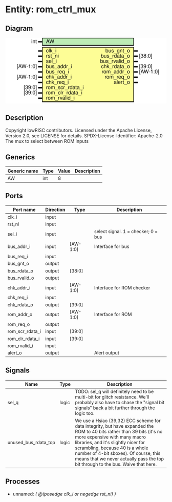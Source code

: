 # Entity: rom_ctrl_mux
## Diagram
![Diagram](rom_ctrl_mux.svg "Diagram")
## Description
Copyright lowRISC contributors.
 Licensed under the Apache License, Version 2.0, see LICENSE for details.
 SPDX-License-Identifier: Apache-2.0
 The mux to select between ROM inputs
 
## Generics
| Generic name | Type | Value | Description |
| ------------ | ---- | ----- | ----------- |
| AW           | int  | 8     |             |
## Ports
| Port name       | Direction | Type     | Description                         |
| --------------- | --------- | -------- | ----------------------------------- |
| clk_i           | input     |          |                                     |
| rst_ni          | input     |          |                                     |
| sel_i           | input     |          | select signal. 1 = checker; 0 = bus |
| bus_addr_i      | input     | [AW-1:0] | Interface for bus                   |
| bus_req_i       | input     |          |                                     |
| bus_gnt_o       | output    |          |                                     |
| bus_rdata_o     | output    | [38:0]   |                                     |
| bus_rvalid_o    | output    |          |                                     |
| chk_addr_i      | input     | [AW-1:0] | Interface for ROM checker           |
| chk_req_i       | input     |          |                                     |
| chk_rdata_o     | output    | [39:0]   |                                     |
| rom_addr_o      | output    | [AW-1:0] | Interface for ROM                   |
| rom_req_o       | output    |          |                                     |
| rom_scr_rdata_i | input     | [39:0]   |                                     |
| rom_clr_rdata_i | input     | [39:0]   |                                     |
| rom_rvalid_i    | input     |          |                                     |
| alert_o         | output    |          | Alert output                        |
## Signals
| Name                 | Type  | Description                                                                                                                                                                                                                                                                                                                                                  |
| -------------------- | ----- | ------------------------------------------------------------------------------------------------------------------------------------------------------------------------------------------------------------------------------------------------------------------------------------------------------------------------------------------------------------ |
| sel_q                | logic | TODO: sel_q will definitely need to be multi-bit for glitch resistance. We'll probably also have to chase the "signal bit signals" back a bit further through the logic too.                                                                                                                                                                                 |
| unused_bus_rdata_top | logic | We use a Hsiao (39,32) ECC scheme for data integrity, but have expanded the ROM to 40 bits rather than 39 bits (it's no more expensive with many macro libraries, and it's slightly nicer for scrambling, because 40 is a whole number of 4-bit sboxes). Of course, this means that we never actually pass the top bit through to the bus. Waive that here.  |
## Processes
- unnamed: _( @(posedge clk_i or negedge rst_ni) )_

